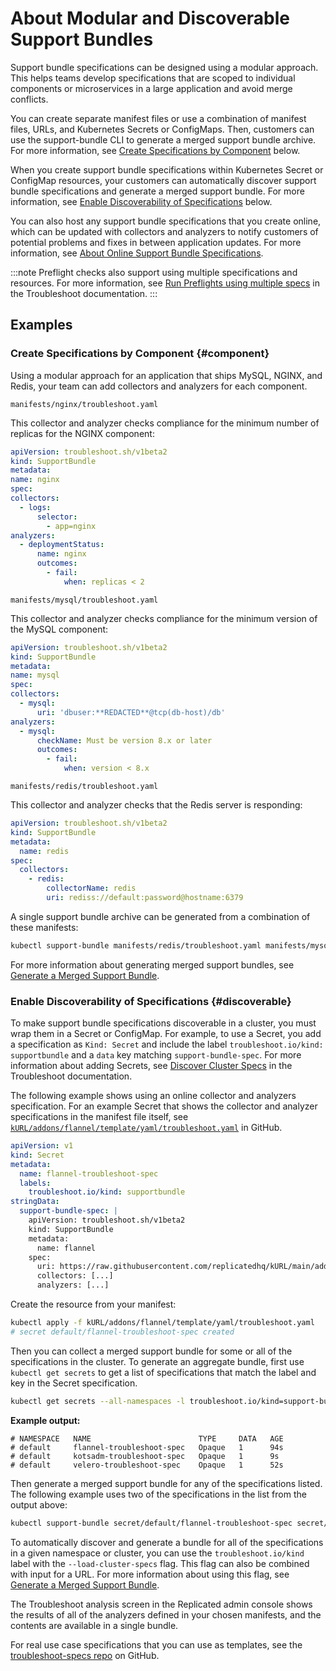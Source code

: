 # About Modular and Discoverable Support Bundles

Support bundle specifications can be designed using a modular approach. This helps teams develop specifications that are scoped to individual components or microservices in a large application and avoid merge conflicts. 

You can create separate manifest files or use a combination of manifest files, URLs, and Kubernetes Secrets or ConfigMaps. Then, customers can use the support-bundle CLI to generate a merged support bundle archive. For more information, see [Create Specifications by Component](#component) below.

When you create support bundle specifications within Kubernetes Secret or ConfigMap resources, your customers can automatically discover support bundle specifications and generate a merged support bundle. For more information, see [Enable Discoverability of Specifications](#discoverable) below.

You can also host any support bundle specifications that you create online, which can be updated with collectors and analyzers to notify customers of potential problems and fixes in between application updates. For more information, see [About Online Support Bundle Specifications](/vendor/support-online-support-bundle-specs).

:::note
Preflight checks also support using multiple specifications and resources. For more information, see [Run Preflights using multiple specs](https://troubleshoot.sh/docs/preflight/cluster-checks/#run-preflights-using-multiple-specs) in the Troubleshoot documentation.
:::

## Examples

### Create Specifications by Component {#component}

Using a modular approach for an application that ships MySQL, NGINX, and Redis, your team can add collectors and analyzers for each component.

`manifests/nginx/troubleshoot.yaml`

This collector and analyzer checks compliance for the minimum number of replicas for the NGINX component:

  ```yaml
apiVersion: troubleshoot.sh/v1beta2
kind: SupportBundle
metadata:
  name: nginx
spec:
  collectors:
    - logs:
        selector:
          - app=nginx
  analyzers:
    - deploymentStatus:
        name: nginx
        outcomes:
          - fail:
              when: replicas < 2
  ```

`manifests/mysql/troubleshoot.yaml`

This collector and analyzer checks compliance for the minimum version of the MySQL component:

  ```yaml
apiVersion: troubleshoot.sh/v1beta2
kind: SupportBundle
metadata:
  name: mysql
spec:
  collectors:
    - mysql:
        uri: 'dbuser:**REDACTED**@tcp(db-host)/db'
  analyzers:
    - mysql:
        checkName: Must be version 8.x or later
        outcomes:
          - fail:
              when: version < 8.x
```

`manifests/redis/troubleshoot.yaml`

This collector and analyzer checks that the Redis server is responding:

```yaml
apiVersion: troubleshoot.sh/v1beta2
kind: SupportBundle
metadata:
  name: redis
spec:
  collectors:
    - redis:
        collectorName: redis
        uri: rediss://default:password@hostname:6379
```

A single support bundle archive can be generated from a combination of these manifests: 

```bash
kubectl support-bundle manifests/redis/troubleshoot.yaml manifests/mysql/troubleshoot.yaml manifests/nginx/troubleshoot.yaml
```

For more information about generating merged support bundles, see [Generate a Merged Support Bundle](/enterprise/troubleshooting-an-app/#generate-a-merged-support-bundle).

### Enable Discoverability of Specifications {#discoverable}

To make support bundle specifications discoverable in a cluster, you must wrap them in a Secret or ConfigMap. For example, to use a Secret, you add a specification as `Kind: Secret` and include the label `troubleshoot.io/kind: supportbundle` and a `data` key matching `support-bundle-spec`. For more information about adding Secrets, see [Discover Cluster Specs](https://troubleshoot.sh/docs/support-bundle/discover-cluster-specs/) in the Troubleshoot documentation.

The following example shows using an online collector and analyzers specification. For an example Secret that shows the collector and analyzer specifications in the manifest file itself, see [`kURL/addons/flannel/template/yaml/troubleshoot.yaml`](https://github.com/adamancini/kURL/blob/main/addons/flannel/template/base/yaml/troubleshoot.yaml) in GitHub.

```yaml
apiVersion: v1
kind: Secret
metadata:
  name: flannel-troubleshoot-spec
  labels:
    troubleshoot.io/kind: supportbundle
stringData:
  support-bundle-spec: |
    apiVersion: troubleshoot.sh/v1beta2
    kind: SupportBundle
    metadata:
      name: flannel
    spec:
      uri: https://raw.githubusercontent.com/replicatedhq/kURL/main/addons/flannel/template/yaml/troubleshoot.yaml
      collectors: [...]
      analyzers: [...]
```

Create the resource from your manifest:

```bash
kubectl apply -f kURL/addons/flannel/template/yaml/troubleshoot.yaml
# secret default/flannel-troubleshoot-spec created
```
Then you can collect a merged support bundle for some or all of the specifications in the cluster. To generate an aggregate bundle, first use `kubectl get secrets` to get a list of specifications that match the label and key in the Secret specification. 

```bash
kubectl get secrets --all-namespaces -l troubleshoot.io/kind=support-bundle-spec
```
  **Example output:**

```shell
# NAMESPACE   NAME                        TYPE     DATA   AGE
# default     flannel-troubleshoot-spec   Opaque   1      94s
# default     kotsadm-troubleshoot-spec   Opaque   1      9s
# default     velero-troubleshoot-spec    Opaque   1      52s
```
Then generate a merged support bundle for any of the specifications listed. The following example uses two of the specifications in the list from the output above:

```bash
kubectl support-bundle secret/default/flannel-troubleshoot-spec secret/default/velero-troubleshoot-spec
```

To automatically discover and generate a bundle for all of the specifications in a given namespace or cluster, you can use the `troubleshoot.io/kind` label with the `--load-cluster-specs` flag. This flag can also be combined with input for a URL. For more information about using this flag, see [Generate a Merged Support Bundle](/enterprise/troubleshooting-an-app/#generate-a-merged-support-bundle).

The Troubleshoot analysis screen in the Replicated admin console shows the results of all of the analyzers defined in your chosen manifests, and the contents are available in a single bundle.

 For real use case specifications that you can use as templates, see the [troubleshoot-specs repo](https://github.com/replicatedhq/troubleshoot-specs) on GitHub.